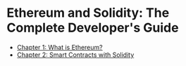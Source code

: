 # Ethereum and Solidity: The Complete Developer's Guide

- [Chapter 1: What is Ethereum?](Chapter1-Introduction/README.md)
- [Chapter 2: Smart Contracts with Solidity](Chapter2-Solidity-Smart-Contract/README.md)

<!--
## Chapter 3: Advanced Smart Contracts
## Chapter 4: Building Interactive Front-Ends
## Chapter 5: Real Projects with Ethereum
## Chapter 6: Ethereum Project Infrastructure
## Chapter 7: Advanced Multi-Page Front-Ends
## Chapter 8: Appendix: Basic React
## Chapter 9: Extra
-->
